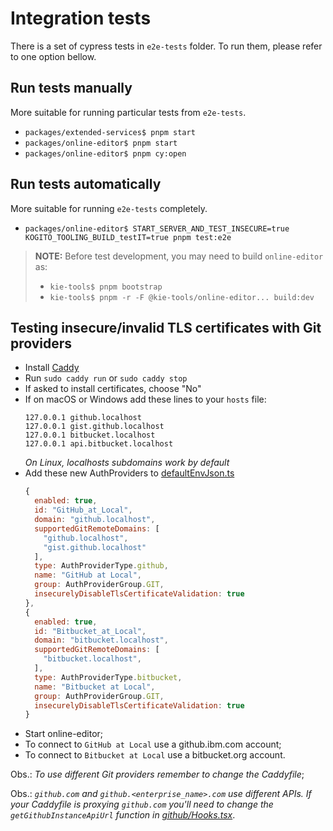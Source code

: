 # Integration tests

There is a set of cypress tests in `e2e-tests` folder. To run them, please refer to one option bellow.

## Run tests manually

More suitable for running particular tests from `e2e-tests`.

- `packages/extended-services$ pnpm start`
- `packages/online-editor$ pnpm start`
- `packages/online-editor$ pnpm cy:open`

## Run tests automatically

More suitable for running `e2e-tests` completely.

- `packages/online-editor$ START_SERVER_AND_TEST_INSECURE=true KOGITO_TOOLING_BUILD_testIT=true pnpm test:e2e`

> **NOTE:**
> Before test development, you may need to build `online-editor` as:
>
> - `kie-tools$ pnpm bootstrap`
> - `kie-tools$ pnpm -r -F @kie-tools/online-editor... build:dev`

## Testing insecure/invalid TLS certificates with Git providers

- Install [Caddy](https://caddyserver.com/docs/install)
- Run `sudo caddy run` or `sudo caddy stop`
- If asked to install certificates, choose "No"
- If on macOS or Windows add these lines to your `hosts` file:
  ```
  127.0.0.1 github.localhost
  127.0.0.1 gist.github.localhost
  127.0.0.1 bitbucket.localhost
  127.0.0.1 api.bitbucket.localhost
  ```
  _On Linux, localhosts subdomains work by default_
- Add these new AuthProviders to [defaultEnvJson.ts](build/defaultEnvJson.ts)
  ```js
  {
    enabled: true,
    id: "GitHub_at_Local",
    domain: "github.localhost",
    supportedGitRemoteDomains: [
      "github.localhost",
      "gist.github.localhost"
    ],
    type: AuthProviderType.github,
    name: "GitHub at Local",
    group: AuthProviderGroup.GIT,
    insecurelyDisableTlsCertificateValidation: true
  },
  {
    enabled: true,
    id: "Bitbucket_at_Local",
    domain: "bitbucket.localhost",
    supportedGitRemoteDomains: [
      "bitbucket.localhost",
    ],
    type: AuthProviderType.bitbucket,
    name: "Bitbucket at Local",
    group: AuthProviderGroup.GIT,
    insecurelyDisableTlsCertificateValidation: true
  }
  ```
- Start online-editor;
- To connect to `GitHub at Local` use a github.ibm.com account;
- To connect to `Bitbucket at Local` use a bitbucket.org account.

Obs.: _To use different Git providers remember to change the Caddyfile_;

Obs.: _`github.com` and `github.<enterprise_name>.com` use different APIs. If your Caddyfile is proxying `github.com` you'll need to change the `getGithubInstanceApiUrl` function in [github/Hooks.tsx](src/github/Hooks.tsx)_.
